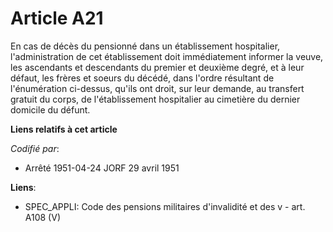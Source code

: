 # Article A21

En cas de décès du pensionné dans un établissement hospitalier, l'administration de cet établissement doit immédiatement
informer la veuve, les ascendants et descendants du premier et deuxième degré, et à leur défaut, les frères et soeurs du
décédé, dans l'ordre résultant de l'énumération ci-dessus, qu'ils ont droit, sur leur demande, au transfert gratuit du corps,
de l'établissement hospitalier au cimetière du dernier domicile du défunt.

**Liens relatifs à cet article**

_Codifié par_:

  - Arrêté 1951-04-24 JORF 29 avril 1951

**Liens**:

  - SPEC_APPLI: Code des pensions militaires d'invalidité et des v - art. A108 (V)
